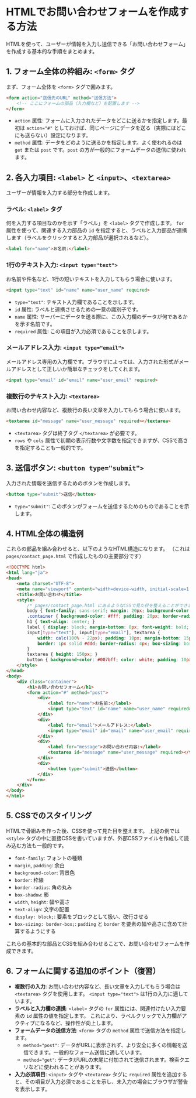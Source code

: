 # HTMLでお問い合わせフォームを作成する方法

HTMLを使って、ユーザーが情報を入力し送信できる「お問い合わせフォーム」を作成する基本的な手順をまとめます。

## 1. フォーム全体の枠組み: `<form>` タグ

まず、フォーム全体を `<form>` タグで囲みます。

```html
<form action="送信先のURL" method="送信方法">
    <!-- ここにフォームの部品（入力欄など）を配置します -->
</form>
```

-   `action` 属性: フォームに入力されたデータをどこに送るかを指定します。最初は `action="#"` としておけば、同じページにデータを送る（実際にはどこにも送らない）設定になります。
-   `method` 属性: データをどのように送るかを指定します。よく使われるのは `get` または `post` です。`post` の方が一般的にフォームデータの送信に使われます。

## 2. 各入力項目: `<label>` と `<input>`、`<textarea>`

ユーザーが情報を入力する部分を作成します。

### ラベル: `<label>` タグ

何を入力する項目なのかを示す「ラベル」を `<label>` タグで作成します。
`for` 属性を使って、関連する入力部品の `id` を指定すると、ラベルと入力部品が連携します（ラベルをクリックすると入力部品が選択されるなど）。

```html
<label for="name">お名前:</label>
```

### 1行のテキスト入力: `<input type="text">`

お名前や件名など、1行の短いテキストを入力してもらう場合に使います。

```html
<input type="text" id="name" name="user_name" required>
```

-   `type="text"`: テキスト入力欄であることを示します。
-   `id` 属性: ラベルと連携させるための一意の識別子です。
-   `name` 属性: サーバーにデータを送る際に、この入力欄のデータが何であるかを示す名前です。
-   `required` 属性: この項目が入力必須であることを示します。

### メールアドレス入力: `<input type="email">`

メールアドレス専用の入力欄です。ブラウザによっては、入力された形式がメールアドレスとして正しいか簡単なチェックをしてくれます。

```html
<input type="email" id="email" name="user_email" required>
```

### 複数行のテキスト入力: `<textarea>`

お問い合わせ内容など、複数行の長い文章を入力してもらう場合に使います。

```html
<textarea id="message" name="user_message" required></textarea>
```

-   `<textarea>` タグは終了タグ `</textarea>` が必要です。
-   `rows` や `cols` 属性で初期の表示行数や文字数を指定できますが、CSSで高さを指定することも一般的です。

## 3. 送信ボタン: `<button type="submit">`

入力された情報を送信するためのボタンを作成します。

```html
<button type="submit">送信</button>
```

-   `type="submit"`: このボタンがフォームを送信するためのものであることを示します。

## 4. HTML全体の構造例

これらの部品を組み合わせると、以下のようなHTML構造になります。
（これは `pages/contact_page.html` で作成したものの主要部分です）

```html
<!DOCTYPE html>
<html lang="ja">
<head>
    <meta charset="UTF-8">
    <meta name="viewport" content="width=device-width, initial-scale=1.0">
    <title>お問い合わせ</title>
    <style>
        /* pages/contact_page.html にあるようなCSSで見た目を整えることができます */
        body { font-family: sans-serif; margin: 20px; background-color: #f4f4f4; }
        .container { background-color: #fff; padding: 20px; border-radius: 8px; box-shadow: 0 0 10px rgba(0,0,0,0.1); }
        h1 { text-align: center; }
        label { display: block; margin-bottom: 8px; font-weight: bold; }
        input[type="text"], input[type="email"], textarea {
            width: calc(100% - 22px); padding: 10px; margin-bottom: 15px;
            border: 1px solid #ddd; border-radius: 4px; box-sizing: border-box;
        }
        textarea { height: 150px; }
        button { background-color: #007bff; color: white; padding: 10px 15px; border: none; border-radius: 4px; cursor: pointer; }
    </style>
</head>
<body>
    <div class="container">
        <h1>お問い合わせフォーム</h1>
        <form action="#" method="post">
            <div>
                <label for="name">お名前:</label>
                <input type="text" id="name" name="user_name" required>
            </div>
            <div>
                <label for="email">メールアドレス:</label>
                <input type="email" id="email" name="user_email" required>
            </div>
            <div>
                <label for="message">お問い合わせ内容:</label>
                <textarea id="message" name="user_message" required></textarea>
            </div>
            <div>
                <button type="submit">送信</button>
            </div>
        </form>
    </div>
</body>
</html>
```

## 5. CSSでのスタイリング

HTMLで骨組みを作った後、CSSを使って見た目を整えます。
上記の例では `<style>` タグの中に直接CSSを書いていますが、外部CSSファイルを作成して読み込む方法も一般的です。

-   `font-family`: フォントの種類
-   `margin`, `padding`: 余白
-   `background-color`: 背景色
-   `border`: 枠線
-   `border-radius`: 角の丸み
-   `box-shadow`: 影
-   `width`, `height`: 幅や高さ
-   `text-align`: 文字の配置
-   `display: block;`: 要素をブロックとして扱い、改行させる
-   `box-sizing: border-box;`: `padding` と `border` を要素の幅や高さに含めて計算するようにする

これらの基本的な部品とCSSを組み合わせることで、お問い合わせフォームを作成できます。 

## 6. フォームに関する追加のポイント（復習）

-   **複数行の入力**: お問い合わせ内容など、長い文章を入力してもらう場合は `<textarea>` タグを使用します。
    `<input type="text">` は1行の入力に適しています。
-   **ラベルと入力欄の連携**: `<label>` タグの `for` 属性には、関連付けたい入力要素の `id` 属性の値を指定します。
    これにより、ラベルクリックで入力欄がアクティブになるなど、操作性が向上します。
-   **フォームデータの送信方法**: `<form>` タグの `method` 属性で送信方法を指定します。
    -   `method="post"`: データがURLに表示されず、より安全に多くの情報を送信できます。一般的なフォーム送信に適しています。
    -   `method="get"`: データがURLの末尾に付加されて送信されます。検索クエリなどに使われることがあります。
-   **入力必須項目**: `<input>` タグや `<textarea>` タグに `required` 属性を追加すると、その項目が入力必須であることを示し、未入力の場合にブラウザが警告を表示します。 